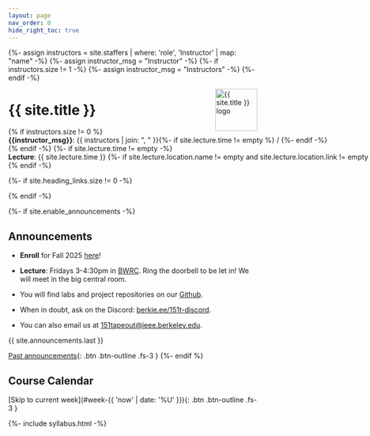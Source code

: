 ```yaml
---
layout: page
nav_order: 0
hide_right_toc: true
---
```


{%- assign instructors = site.staffers | where: 'role', 'Instructor' | map: "name" -%}
{%- assign instructor_msg = "Instructor" -%}
{%- if instructors.size != 1 -%}
{%- assign instructor_msg = "Instructors" -%}
{%- endif -%}

<img align="right" alt="{{ site.title }} logo" width="85px" src="{{ site.logo | relative_url }}">

# {{ site.title }}

{% if instructors.size != 0 %}
<span style="white-space: nowrap;">
    <strong>{{instructor_msg}}</strong>: {{ instructors | join: ", " }}{%- if site.lecture.time != empty %} / {%- endif -%}
</span>
{% endif -%}
{%- if site.lecture.time != empty -%}
<span style="white-space: nowrap;">
    <strong>Lecture</strong>: {{ site.lecture.time }}
    {%- if site.lecture.location.name != empty and site.lecture.location.link != empty -%}
    , [{{site.lecture.location.name}}]({{site.lecture.location.link}})
    {%- elsif site.lecture.location.name != empty -%}
    , {{site.lecture.location.name}}
    {%- endif -%}
</span>
{% endif -%}

{%- if site.heading_links.size != 0 -%}
<!-- <span style="white-space: nowrap;">
    [
    {%- for link in site.heading_links -%}
    {%- unless forloop.first -%}, {% endunless -%}
    {%- if link.text != empty and link.url != empty -%}
    [{{link.text}}]({{link.url}})
    {%- elsif link.text != empty -%}
    {{link.text}}
    {%- endif -%}
    {%- endfor -%}
    ]
</span> -->
{% endif -%}

{%- if site.enable_announcements -%}
## Announcements

- **Enroll** for Fall 2025 [here](http://berkie.ee/bhjq05)!

- **Lecture**: Fridays 3-4:30pm in [BWRC](https://www.google.com/search?q=berkeley+wireless+research+center). Ring the doorbell to be let in! We will meet in the big central room.

- You will find labs and project repositories on our [Github](https://github.com/ucb-eecs151tapeout).

- When in doubt, ask on the Discord: [berkie.ee/151t-discord](https://berkie.ee/151t-discord).

- You can also email us at [151tapeout@ieee.berkeley.edu](151tapeout@ieee.berkeley.edu).

{{ site.announcements.last }}

[Past announcements](announcements){: .btn .btn-outline .fs-3 }
{%- endif %}

## Course Calendar

[Skip to current week](#week-{{ 'now' | date: '%U' }}){: .btn .btn-outline .fs-3 }

<div>
{%- include syllabus.html -%}
</div>
